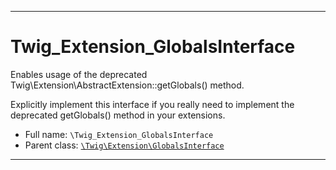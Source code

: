 ***

# Twig_Extension_GlobalsInterface

Enables usage of the deprecated Twig\Extension\AbstractExtension::getGlobals() method.

Explicitly implement this interface if you really need to implement the deprecated getGlobals() method in your
extensions.

* Full name: `\Twig_Extension_GlobalsInterface`
* Parent class: [`\Twig\Extension\GlobalsInterface`](./Twig/Extension/GlobalsInterface.md)

***

